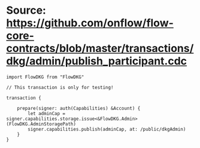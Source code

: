 # Source: https://github.com/onflow/flow-core-contracts/blob/master/transactions/dkg/admin/publish_participant.cdc

```
import FlowDKG from "FlowDKG"

// This transaction is only for testing!

transaction {

    prepare(signer: auth(Capabilities) &Account) {
        let adminCap = signer.capabilities.storage.issue<&FlowDKG.Admin>(FlowDKG.AdminStoragePath)
        signer.capabilities.publish(adminCap, at: /public/dkgAdmin)
    }
}

```
